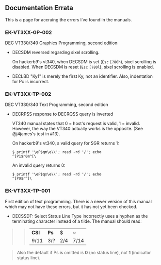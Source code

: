 ## Documentation Errata

This is a page for accruing the errors I've found in the manuals.

### EK-VT3XX-GP-002

DEC VT330/340 Graphics Programming, second edition

* DECSDM reversed regarding sixel scrolling.

  On hackerb9's vt340, when DECSDM is set (`Esc` `[?80h`), sixel scrolling is
  disabled. When DECSDM is reset (`Esc` `[?80l`), sixel scrolling is enabled.

* DECLBD "Ky1" is merely the first Ky, not an identifier. Also,
  indentation for Pc is incorrect.


### EK-VT3XX-TP-002

DEC VT330/340 Text Programming, second edition

* DECRPSS response to DECRQSS query is inverted

  VT340 manual states that 0 = host's request is valid, 1 = invalid.
  However, the way the VT340 actually works is the opposite. (See
  @j4james's test in #13).

  On hackerb9's vt340, a valid query for SGR returns 1:
  ```
  $ printf '\eP$qm\e\\'; read -rd '/'; echo
  ^[P1$r0m^[\
  ```

  An invalid query returns 0:
  ```
  $ printf '\eP$qx\e\\'; read -rd '/'; echo
  ^[P0$r^[\
  ```


### EK-VT3XX-TP-001

First edition of text programming. There is a newer version of this
manual which may not have these errors, but it has not yet been
checked.

* DECSSDT: Select Status Line Type incorrectly uses a hyphen as the
  terminating character instead of a tilde. The manual should read:

>> |       |      |   |    |
>> |:------|:-----|:--|:---|
>> |**CSI**|**Ps**| $ | ~  |
>> |  9/11 |  3/? |2/4|7/14|

> Also the default if Ps is omitted is **0** (no status line), not
> **1** (indicator status line).



  